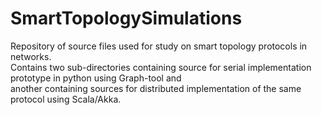 # SmartTopologySimulations
Repository of source files used for study on smart topology protocols in networks.  
Contains two sub-directories containing source for serial implementation prototype in python using Graph-tool and  
another containing sources for distributed implementation of the same protocol using Scala/Akka.
